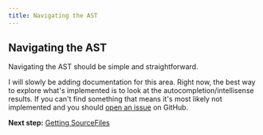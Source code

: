 ```yaml
---
title: Navigating the AST
---
```


## Navigating the AST

Navigating the AST should be simple and straightforward.

I will slowly be adding documentation for this area. Right now, the best way to explore what's implemented is to look at the autocompletion/intellisense results.
If you can't find something that means it's most likely not implemented and you should [open an issue](https://github.com/dsherret/ts-simple-ast/issues) on GitHub.

**Next step:** [Getting SourceFiles](getting-source-files)

